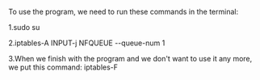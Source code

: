 To use the program, we need to run these commands in the terminal:

1.sudo su

2.iptables-A INPUT-j NFQUEUE --queue-num 1

3.When we finish with the program and we don't want to use it any more, we put this command: iptables-F
